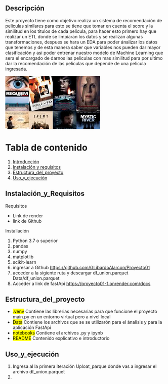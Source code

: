 ## Descripción
Este proyecto tiene como objetivo realiza un sistema de recomendación de peliculas similares para esto se tiene que tomar en cuenta el score y la similitud en los titulos de cada pelicula, para hacer esto primero hay que realizar un ETL donde se limpiaran los datos y se realizan algunas transformaciones, despues se hara un EDA para poder ánalizar los datos que tenemos y de esta manera saber que variables nos pueden dar mayor clasificación y asi poder entrenar nuestro modelo de Machine Learning que sera el encargado de darnos las peliculas con mas similitud para por ultimo dar la recomendación de las peliculas que depende de una pelicula ingresada.

![Recomendación](Imagenes/recomendacion.jfif)

# Tabla de contenido 
1. [Introducción](#Descripción)
2. [Instalación y requisitos](#Instalación_y_Requisitos)
3. [Estructura_del_proyecto](#Estructura_del_proyecto)
4. [Uso_y_ejecución](#Uso_y_ejecución)

## Instalación_y_Requisitos
Requisitos 
- Link de render
- link de Github

Installación
1. Python 3.7 o superior
2. pandas
3. numpy
4. matplotlib
5. scikit-learn
6. ingresar a Github https://github.com/GLibardoAlarcon/Proyecto01
7. acceder a la sigiente ruta y descargar df_union.parquet Data/df_union.parquet
3. Acceder a link de fastApi https://proyecto01-1.onrender.com/docs

## Estructura_del_proyecto
- <mark>.venv</mark> Contiene las librerias necesarias para que funcione el proyecto main.py en un entorno virtual pero a nivel local
- <mark>Data</mark> Contiene los archivos que se se utilizarón para el ánalisis y para la aplicación FastApi
- <mark>notebooks</mark> Contiene el archivos .py y ipynb 
- <mark>README</mark> Contenido explicativo e introductorio

## Uso_y_ejecución
1. Ingresa al la primera iteración Uploat_parque donde vas a ingresar el archivo df_union.parquet
2. 

